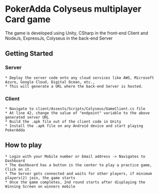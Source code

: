 # PokerAdda Colyseus multiplayer Card game
The game is developed using Unity, CSharp in the front-end Client and NodeJs, ExpressJs, Colyseus in the back-end Server

## Getting Started
### Server
    * Deploy the server code onto any cloud services like AWS, Microsoft Azure, Google Cloud, Digital Ocean, etc.,
    * This will generate a URL where the back-end Server is hosted.

### Client
    * Navigate to client/Assests/Scripts/Colyseus/GameClient.cs file
    * At line 42, change the value of "endpoint" variable to the above generated server URL
    * Build the .apk file out of the client code in Unity
    * Install the .apk file on any Android device and start playing PokerAdda

## How to play
    * Login with your Mobile number or Email address -> Navigates to Dashboard
    * The dashboard has a button in the center to play a practice game, Click on it.
    * The Server gets connected and waits for other players, if minimum players(2) join, the game starts
    * Once the game completes, 2nd round starts after displaying the Winning Screen on winners mobile